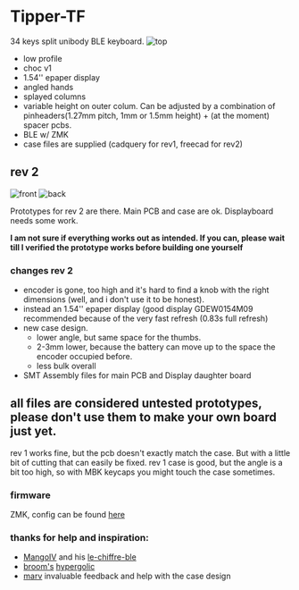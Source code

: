 # Tipper-TF
34 keys split unibody BLE keyboard. 
![top](https://raw.githubusercontent.com/weteor/Tipper-TF/main/img/TipperRev2_top.jpg)

- low profile
- choc v1
- 1.54'' epaper display
- angled hands
- splayed columns
- variable height on outer colum. Can be adjusted by a combination of pinheaders(1.27mm pitch, 1mm or 1.5mm height) + (at the moment) spacer pcbs.
- BLE w/ ZMK
- case files are supplied (cadquery for rev1, freecad for rev2)

## rev 2

![front](https://raw.githubusercontent.com/weteor/Tipper-TF/main/img/TipperRev2_front.jpg)
![back](https://raw.githubusercontent.com/weteor/Tipper-TF/main/img/TipperRev2_back.jpg)

Prototypes for rev 2 are there. Main PCB and case are ok. Displayboard needs some work.

**I am not sure if everything works out as intended. If you can, please wait till I verified the prototype works before building one yourself**

### changes rev 2
- encoder is gone, too high and it's hard to find a knob with the right dimensions (well, and i don't use it to be honest).
- instead an 1.54'' epaper display (good display GDEW0154M09 recommended because of the very fast refresh (0.83s full refresh)
- new case design. 
  - lower angle, but same space for the thumbs. 
  - 2-3mm lower, because the battery can move up to the space the encoder occupied before.
  - less bulk overall
- SMT Assembly files for main PCB and Display daughter board

## all files are considered untested prototypes, please don't use them to make your own board just yet. 
rev 1 works fine, but the pcb doesn't exactly match the case. But with a little bit of cutting that can easily be fixed.
rev 1 case is good, but the angle is a bit too high, so with MBK keycaps you might touch the case sometimes.

### firmware 
ZMK, config can be found [here](https://github.com/weteor/Tipper_TF-Config)

### thanks for help and inspiration:
- [MangoIV](https://github.com/MangoIV/) and his [le-chiffre-ble](https://github.com/MangoIV/le_chiff_ble)
- [broom's](https://github.com/davidphilipbarr) [hypergolic](https://github.com/davidphilipbarr/hypergolic)
- [marv](https://github.com/MarvFPV) invaluable feedback and help with the case design
